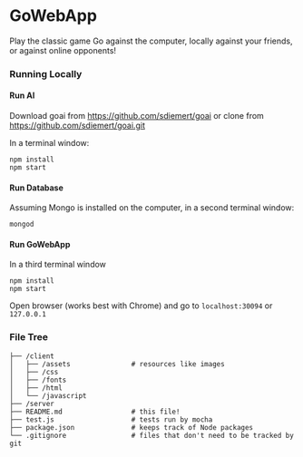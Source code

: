 # GoWebApp

Play the classic game Go against the computer, locally against your friends, or against online opponents!

### Running Locally

#### Run AI
Download goai from https://github.com/sdiemert/goai or clone from https://github.com/sdiemert/goai.git

In a terminal window:
```
npm install
npm start
```

#### Run Database
Assuming Mongo is installed on the computer, in a second terminal window:
```
mongod
```

#### Run GoWebApp
In a third terminal window
```
npm install
npm start
```
Open browser (works best with Chrome) and go to `localhost:30094` or `127.0.0.1`

### File Tree

```
├── /client
│   ├── /assets               # resources like images
│   ├── /css
│   ├── /fonts
│   ├── /html
│   └── /javascript
├── /server
├── README.md                 # this file!
├── test.js                   # tests run by mocha
├── package.json              # keeps track of Node packages
└── .gitignore                # files that don't need to be tracked by git
```
